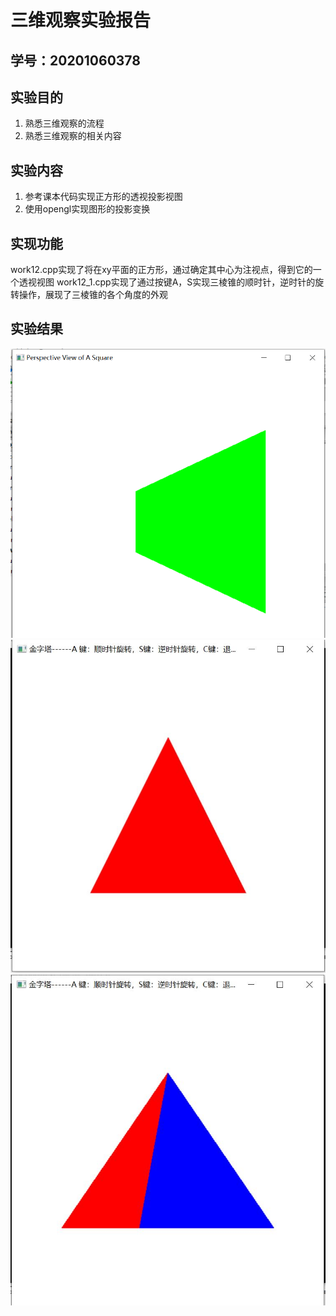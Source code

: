 # 三维观察实验报告

## 学号：20201060378

## 实验目的
1. 熟悉三维观察的流程
2. 熟悉三维观察的相关内容

## 实验内容
1. 参考课本代码实现正方形的透视投影视图
2. 使用opengl实现图形的投影变换

## 实现功能
work12.cpp实现了将在xy平面的正方形，通过确定其中心为注视点，得到它的一个透视视图
work12_1.cpp实现了通过按键A，S实现三棱锥的顺时针，逆时针的旋转操作，展现了三棱锥的各个角度的外观

## 实验结果
![正方形透视投影视图](https://github.com/2403717503/computer_Graphics/raw/main/12.PNG)
![三棱锥原图](https://github.com/2403717503/computer_Graphics/raw/main/12.1.png)
![三棱锥旋转一定角度的图](https://github.com/2403717503/computer_Graphics/raw/main/12.2.png)